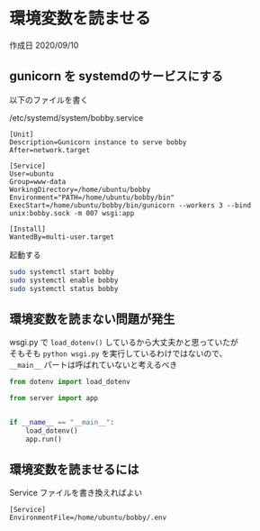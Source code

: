 # 環境変数を読ませる

作成日 2020/09/10

## gunicorn を systemdのサービスにする

以下のファイルを書く

/etc/systemd/system/bobby.service

```text
[Unit]
Description=Gunicorn instance to serve bobby
After=network.target

[Service]
User=ubuntu
Group=www-data
WorkingDirectory=/home/ubuntu/bobby
Environment="PATH=/home/ubuntu/bobby/bin"
ExecStart=/home/ubuntu/bobby/bin/gunicorn --workers 3 --bind unix:bobby.sock -m 007 wsgi:app

[Install]
WantedBy=multi-user.target
```

起動する

```bash
sudo systemctl start bobby
sudo systemctl enable bobby
sudo systemctl status bobby
```

## 環境変数を読まない問題が発生

wsgi.py で `load_dotenv()` しているから大丈夫かと思っていたが\
そもそも `python wsgi.py` を実行しているわけではないので、\
`__main__` パートは呼ばれていないと考えるべき

```python
from dotenv import load_dotenv

from server import app


if __name__ == "__main__":
    load_dotenv()
    app.run()
```

## 環境変数を読ませるには

Service ファイルを書き換えればよい

```text
[Service]
EnvironmentFile=/home/ubuntu/bobby/.env
```
